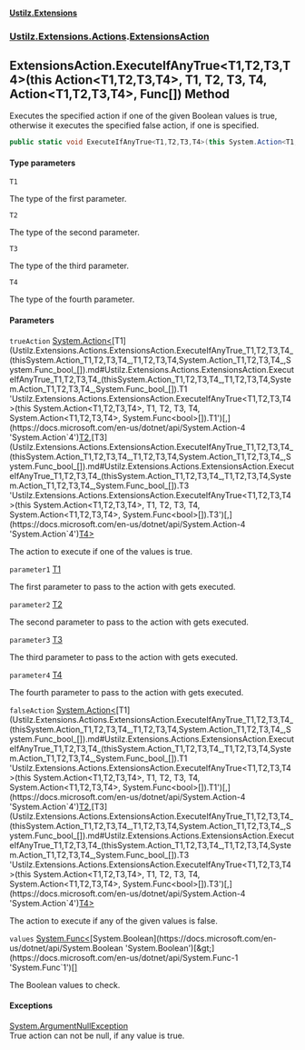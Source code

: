 #### [Ustilz.Extensions](index.md 'index')
### [Ustilz.Extensions.Actions](Ustilz.Extensions.Actions.md 'Ustilz.Extensions.Actions').[ExtensionsAction](Ustilz.Extensions.Actions.ExtensionsAction.md 'Ustilz.Extensions.Actions.ExtensionsAction')

## ExtensionsAction.ExecuteIfAnyTrue<T1,T2,T3,T4>(this Action<T1,T2,T3,T4>, T1, T2, T3, T4, Action<T1,T2,T3,T4>, Func<bool>[]) Method

Executes the specified action if one of the given Boolean values is true, otherwise it executes the specified false action, if one is specified.

```csharp
public static void ExecuteIfAnyTrue<T1,T2,T3,T4>(this System.Action<T1,T2,T3,T4>? trueAction, T1 parameter1, T2 parameter2, T3 parameter3, T4 parameter4, System.Action<T1,T2,T3,T4>? falseAction=null, params System.Func<bool>[] values);
```
#### Type parameters

<a name='Ustilz.Extensions.Actions.ExtensionsAction.ExecuteIfAnyTrue_T1,T2,T3,T4_(thisSystem.Action_T1,T2,T3,T4_,T1,T2,T3,T4,System.Action_T1,T2,T3,T4_,System.Func_bool_[]).T1'></a>

`T1`

The type of the first parameter.

<a name='Ustilz.Extensions.Actions.ExtensionsAction.ExecuteIfAnyTrue_T1,T2,T3,T4_(thisSystem.Action_T1,T2,T3,T4_,T1,T2,T3,T4,System.Action_T1,T2,T3,T4_,System.Func_bool_[]).T2'></a>

`T2`

The type of the second parameter.

<a name='Ustilz.Extensions.Actions.ExtensionsAction.ExecuteIfAnyTrue_T1,T2,T3,T4_(thisSystem.Action_T1,T2,T3,T4_,T1,T2,T3,T4,System.Action_T1,T2,T3,T4_,System.Func_bool_[]).T3'></a>

`T3`

The type of the third parameter.

<a name='Ustilz.Extensions.Actions.ExtensionsAction.ExecuteIfAnyTrue_T1,T2,T3,T4_(thisSystem.Action_T1,T2,T3,T4_,T1,T2,T3,T4,System.Action_T1,T2,T3,T4_,System.Func_bool_[]).T4'></a>

`T4`

The type of the fourth parameter.
#### Parameters

<a name='Ustilz.Extensions.Actions.ExtensionsAction.ExecuteIfAnyTrue_T1,T2,T3,T4_(thisSystem.Action_T1,T2,T3,T4_,T1,T2,T3,T4,System.Action_T1,T2,T3,T4_,System.Func_bool_[]).trueAction'></a>

`trueAction` [System.Action&lt;](https://docs.microsoft.com/en-us/dotnet/api/System.Action-4 'System.Action`4')[T1](Ustilz.Extensions.Actions.ExtensionsAction.ExecuteIfAnyTrue_T1,T2,T3,T4_(thisSystem.Action_T1,T2,T3,T4_,T1,T2,T3,T4,System.Action_T1,T2,T3,T4_,System.Func_bool_[]).md#Ustilz.Extensions.Actions.ExtensionsAction.ExecuteIfAnyTrue_T1,T2,T3,T4_(thisSystem.Action_T1,T2,T3,T4_,T1,T2,T3,T4,System.Action_T1,T2,T3,T4_,System.Func_bool_[]).T1 'Ustilz.Extensions.Actions.ExtensionsAction.ExecuteIfAnyTrue<T1,T2,T3,T4>(this System.Action<T1,T2,T3,T4>, T1, T2, T3, T4, System.Action<T1,T2,T3,T4>, System.Func<bool>[]).T1')[,](https://docs.microsoft.com/en-us/dotnet/api/System.Action-4 'System.Action`4')[T2](Ustilz.Extensions.Actions.ExtensionsAction.ExecuteIfAnyTrue_T1,T2,T3,T4_(thisSystem.Action_T1,T2,T3,T4_,T1,T2,T3,T4,System.Action_T1,T2,T3,T4_,System.Func_bool_[]).md#Ustilz.Extensions.Actions.ExtensionsAction.ExecuteIfAnyTrue_T1,T2,T3,T4_(thisSystem.Action_T1,T2,T3,T4_,T1,T2,T3,T4,System.Action_T1,T2,T3,T4_,System.Func_bool_[]).T2 'Ustilz.Extensions.Actions.ExtensionsAction.ExecuteIfAnyTrue<T1,T2,T3,T4>(this System.Action<T1,T2,T3,T4>, T1, T2, T3, T4, System.Action<T1,T2,T3,T4>, System.Func<bool>[]).T2')[,](https://docs.microsoft.com/en-us/dotnet/api/System.Action-4 'System.Action`4')[T3](Ustilz.Extensions.Actions.ExtensionsAction.ExecuteIfAnyTrue_T1,T2,T3,T4_(thisSystem.Action_T1,T2,T3,T4_,T1,T2,T3,T4,System.Action_T1,T2,T3,T4_,System.Func_bool_[]).md#Ustilz.Extensions.Actions.ExtensionsAction.ExecuteIfAnyTrue_T1,T2,T3,T4_(thisSystem.Action_T1,T2,T3,T4_,T1,T2,T3,T4,System.Action_T1,T2,T3,T4_,System.Func_bool_[]).T3 'Ustilz.Extensions.Actions.ExtensionsAction.ExecuteIfAnyTrue<T1,T2,T3,T4>(this System.Action<T1,T2,T3,T4>, T1, T2, T3, T4, System.Action<T1,T2,T3,T4>, System.Func<bool>[]).T3')[,](https://docs.microsoft.com/en-us/dotnet/api/System.Action-4 'System.Action`4')[T4](Ustilz.Extensions.Actions.ExtensionsAction.ExecuteIfAnyTrue_T1,T2,T3,T4_(thisSystem.Action_T1,T2,T3,T4_,T1,T2,T3,T4,System.Action_T1,T2,T3,T4_,System.Func_bool_[]).md#Ustilz.Extensions.Actions.ExtensionsAction.ExecuteIfAnyTrue_T1,T2,T3,T4_(thisSystem.Action_T1,T2,T3,T4_,T1,T2,T3,T4,System.Action_T1,T2,T3,T4_,System.Func_bool_[]).T4 'Ustilz.Extensions.Actions.ExtensionsAction.ExecuteIfAnyTrue<T1,T2,T3,T4>(this System.Action<T1,T2,T3,T4>, T1, T2, T3, T4, System.Action<T1,T2,T3,T4>, System.Func<bool>[]).T4')[&gt;](https://docs.microsoft.com/en-us/dotnet/api/System.Action-4 'System.Action`4')

The action to execute if one of the values is true.

<a name='Ustilz.Extensions.Actions.ExtensionsAction.ExecuteIfAnyTrue_T1,T2,T3,T4_(thisSystem.Action_T1,T2,T3,T4_,T1,T2,T3,T4,System.Action_T1,T2,T3,T4_,System.Func_bool_[]).parameter1'></a>

`parameter1` [T1](Ustilz.Extensions.Actions.ExtensionsAction.ExecuteIfAnyTrue_T1,T2,T3,T4_(thisSystem.Action_T1,T2,T3,T4_,T1,T2,T3,T4,System.Action_T1,T2,T3,T4_,System.Func_bool_[]).md#Ustilz.Extensions.Actions.ExtensionsAction.ExecuteIfAnyTrue_T1,T2,T3,T4_(thisSystem.Action_T1,T2,T3,T4_,T1,T2,T3,T4,System.Action_T1,T2,T3,T4_,System.Func_bool_[]).T1 'Ustilz.Extensions.Actions.ExtensionsAction.ExecuteIfAnyTrue<T1,T2,T3,T4>(this System.Action<T1,T2,T3,T4>, T1, T2, T3, T4, System.Action<T1,T2,T3,T4>, System.Func<bool>[]).T1')

The first parameter to pass to the action with gets executed.

<a name='Ustilz.Extensions.Actions.ExtensionsAction.ExecuteIfAnyTrue_T1,T2,T3,T4_(thisSystem.Action_T1,T2,T3,T4_,T1,T2,T3,T4,System.Action_T1,T2,T3,T4_,System.Func_bool_[]).parameter2'></a>

`parameter2` [T2](Ustilz.Extensions.Actions.ExtensionsAction.ExecuteIfAnyTrue_T1,T2,T3,T4_(thisSystem.Action_T1,T2,T3,T4_,T1,T2,T3,T4,System.Action_T1,T2,T3,T4_,System.Func_bool_[]).md#Ustilz.Extensions.Actions.ExtensionsAction.ExecuteIfAnyTrue_T1,T2,T3,T4_(thisSystem.Action_T1,T2,T3,T4_,T1,T2,T3,T4,System.Action_T1,T2,T3,T4_,System.Func_bool_[]).T2 'Ustilz.Extensions.Actions.ExtensionsAction.ExecuteIfAnyTrue<T1,T2,T3,T4>(this System.Action<T1,T2,T3,T4>, T1, T2, T3, T4, System.Action<T1,T2,T3,T4>, System.Func<bool>[]).T2')

The second parameter to pass to the action with gets executed.

<a name='Ustilz.Extensions.Actions.ExtensionsAction.ExecuteIfAnyTrue_T1,T2,T3,T4_(thisSystem.Action_T1,T2,T3,T4_,T1,T2,T3,T4,System.Action_T1,T2,T3,T4_,System.Func_bool_[]).parameter3'></a>

`parameter3` [T3](Ustilz.Extensions.Actions.ExtensionsAction.ExecuteIfAnyTrue_T1,T2,T3,T4_(thisSystem.Action_T1,T2,T3,T4_,T1,T2,T3,T4,System.Action_T1,T2,T3,T4_,System.Func_bool_[]).md#Ustilz.Extensions.Actions.ExtensionsAction.ExecuteIfAnyTrue_T1,T2,T3,T4_(thisSystem.Action_T1,T2,T3,T4_,T1,T2,T3,T4,System.Action_T1,T2,T3,T4_,System.Func_bool_[]).T3 'Ustilz.Extensions.Actions.ExtensionsAction.ExecuteIfAnyTrue<T1,T2,T3,T4>(this System.Action<T1,T2,T3,T4>, T1, T2, T3, T4, System.Action<T1,T2,T3,T4>, System.Func<bool>[]).T3')

The third parameter to pass to the action with gets executed.

<a name='Ustilz.Extensions.Actions.ExtensionsAction.ExecuteIfAnyTrue_T1,T2,T3,T4_(thisSystem.Action_T1,T2,T3,T4_,T1,T2,T3,T4,System.Action_T1,T2,T3,T4_,System.Func_bool_[]).parameter4'></a>

`parameter4` [T4](Ustilz.Extensions.Actions.ExtensionsAction.ExecuteIfAnyTrue_T1,T2,T3,T4_(thisSystem.Action_T1,T2,T3,T4_,T1,T2,T3,T4,System.Action_T1,T2,T3,T4_,System.Func_bool_[]).md#Ustilz.Extensions.Actions.ExtensionsAction.ExecuteIfAnyTrue_T1,T2,T3,T4_(thisSystem.Action_T1,T2,T3,T4_,T1,T2,T3,T4,System.Action_T1,T2,T3,T4_,System.Func_bool_[]).T4 'Ustilz.Extensions.Actions.ExtensionsAction.ExecuteIfAnyTrue<T1,T2,T3,T4>(this System.Action<T1,T2,T3,T4>, T1, T2, T3, T4, System.Action<T1,T2,T3,T4>, System.Func<bool>[]).T4')

The fourth parameter to pass to the action with gets executed.

<a name='Ustilz.Extensions.Actions.ExtensionsAction.ExecuteIfAnyTrue_T1,T2,T3,T4_(thisSystem.Action_T1,T2,T3,T4_,T1,T2,T3,T4,System.Action_T1,T2,T3,T4_,System.Func_bool_[]).falseAction'></a>

`falseAction` [System.Action&lt;](https://docs.microsoft.com/en-us/dotnet/api/System.Action-4 'System.Action`4')[T1](Ustilz.Extensions.Actions.ExtensionsAction.ExecuteIfAnyTrue_T1,T2,T3,T4_(thisSystem.Action_T1,T2,T3,T4_,T1,T2,T3,T4,System.Action_T1,T2,T3,T4_,System.Func_bool_[]).md#Ustilz.Extensions.Actions.ExtensionsAction.ExecuteIfAnyTrue_T1,T2,T3,T4_(thisSystem.Action_T1,T2,T3,T4_,T1,T2,T3,T4,System.Action_T1,T2,T3,T4_,System.Func_bool_[]).T1 'Ustilz.Extensions.Actions.ExtensionsAction.ExecuteIfAnyTrue<T1,T2,T3,T4>(this System.Action<T1,T2,T3,T4>, T1, T2, T3, T4, System.Action<T1,T2,T3,T4>, System.Func<bool>[]).T1')[,](https://docs.microsoft.com/en-us/dotnet/api/System.Action-4 'System.Action`4')[T2](Ustilz.Extensions.Actions.ExtensionsAction.ExecuteIfAnyTrue_T1,T2,T3,T4_(thisSystem.Action_T1,T2,T3,T4_,T1,T2,T3,T4,System.Action_T1,T2,T3,T4_,System.Func_bool_[]).md#Ustilz.Extensions.Actions.ExtensionsAction.ExecuteIfAnyTrue_T1,T2,T3,T4_(thisSystem.Action_T1,T2,T3,T4_,T1,T2,T3,T4,System.Action_T1,T2,T3,T4_,System.Func_bool_[]).T2 'Ustilz.Extensions.Actions.ExtensionsAction.ExecuteIfAnyTrue<T1,T2,T3,T4>(this System.Action<T1,T2,T3,T4>, T1, T2, T3, T4, System.Action<T1,T2,T3,T4>, System.Func<bool>[]).T2')[,](https://docs.microsoft.com/en-us/dotnet/api/System.Action-4 'System.Action`4')[T3](Ustilz.Extensions.Actions.ExtensionsAction.ExecuteIfAnyTrue_T1,T2,T3,T4_(thisSystem.Action_T1,T2,T3,T4_,T1,T2,T3,T4,System.Action_T1,T2,T3,T4_,System.Func_bool_[]).md#Ustilz.Extensions.Actions.ExtensionsAction.ExecuteIfAnyTrue_T1,T2,T3,T4_(thisSystem.Action_T1,T2,T3,T4_,T1,T2,T3,T4,System.Action_T1,T2,T3,T4_,System.Func_bool_[]).T3 'Ustilz.Extensions.Actions.ExtensionsAction.ExecuteIfAnyTrue<T1,T2,T3,T4>(this System.Action<T1,T2,T3,T4>, T1, T2, T3, T4, System.Action<T1,T2,T3,T4>, System.Func<bool>[]).T3')[,](https://docs.microsoft.com/en-us/dotnet/api/System.Action-4 'System.Action`4')[T4](Ustilz.Extensions.Actions.ExtensionsAction.ExecuteIfAnyTrue_T1,T2,T3,T4_(thisSystem.Action_T1,T2,T3,T4_,T1,T2,T3,T4,System.Action_T1,T2,T3,T4_,System.Func_bool_[]).md#Ustilz.Extensions.Actions.ExtensionsAction.ExecuteIfAnyTrue_T1,T2,T3,T4_(thisSystem.Action_T1,T2,T3,T4_,T1,T2,T3,T4,System.Action_T1,T2,T3,T4_,System.Func_bool_[]).T4 'Ustilz.Extensions.Actions.ExtensionsAction.ExecuteIfAnyTrue<T1,T2,T3,T4>(this System.Action<T1,T2,T3,T4>, T1, T2, T3, T4, System.Action<T1,T2,T3,T4>, System.Func<bool>[]).T4')[&gt;](https://docs.microsoft.com/en-us/dotnet/api/System.Action-4 'System.Action`4')

The action to execute if any of the given values is false.

<a name='Ustilz.Extensions.Actions.ExtensionsAction.ExecuteIfAnyTrue_T1,T2,T3,T4_(thisSystem.Action_T1,T2,T3,T4_,T1,T2,T3,T4,System.Action_T1,T2,T3,T4_,System.Func_bool_[]).values'></a>

`values` [System.Func&lt;](https://docs.microsoft.com/en-us/dotnet/api/System.Func-1 'System.Func`1')[System.Boolean](https://docs.microsoft.com/en-us/dotnet/api/System.Boolean 'System.Boolean')[&gt;](https://docs.microsoft.com/en-us/dotnet/api/System.Func-1 'System.Func`1')[[]](https://docs.microsoft.com/en-us/dotnet/api/System.Array 'System.Array')

The Boolean values to check.

#### Exceptions

[System.ArgumentNullException](https://docs.microsoft.com/en-us/dotnet/api/System.ArgumentNullException 'System.ArgumentNullException')  
True action can not be null, if any value is true.